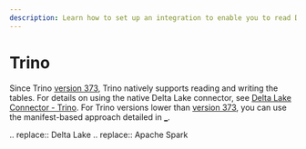 ```yaml
---
description: Learn how to set up an integration to enable you to read Delta tables from Trino.
---
```


# Trino
Since Trino [version 373](https://trino.io/docs/current/release/release-373.html), Trino natively supports reading and writing the <Delta> tables. For details on using the native Delta Lake connector, see [Delta Lake Connector - Trino](https://trino.io/docs/current/connector/delta-lake.html). For Trino versions lower than [version 373](https://trino.io/docs/current/release/release-373.html), you can use the manifest-based approach detailed in [_](/presto-integration.md).

.. <Delta> replace:: Delta Lake
.. <AS> replace:: Apache Spark